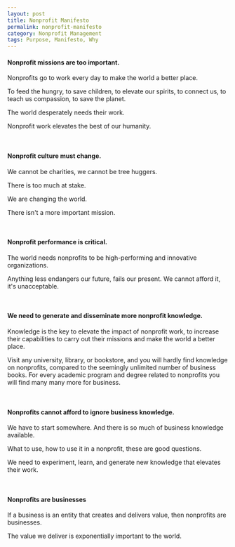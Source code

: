 ```yaml
---
layout: post
title: Nonprofit Manifesto
permalink: nonprofit-manifesto
category: Nonprofit Management
tags: Purpose, Manifesto, Why
---
```


#### Nonprofit missions are too important.

Nonprofits go to work every day to make the world a better place. 

To feed the hungry, to save children, to elevate our spirits, to connect us, to teach us compassion, to save the planet. 

The world desperately needs their work. 

Nonprofit work elevates the best of our humanity.


​		
#### Nonprofit culture must change.

We cannot be charities, we cannot be tree huggers.

There is too much at stake.

We are changing the world.

There isn't a more important mission.


​		
#### Nonprofit performance is critical.

The world needs nonprofits to be high-performing and innovative organizations. 

Anything less endangers our future, fails our present. We cannot afford it, it's unacceptable. 

​	

#### We need to generate and disseminate more nonprofit knowledge.

Knowledge is the key to elevate the impact of nonprofit work, to increase their capabilities to carry out their missions and make the world a better place.

Visit any university, library, or bookstore, and you will hardly find knowledge on nonprofits, compared to the seemingly unlimited number of business books. For every academic program and degree related to nonprofits you will find many many more for business. 


​		
#### Nonprofits cannot afford to ignore business knowledge.

We have to start somewhere. And there is so much of business knowledge available. 

What to use, how to use it in a nonprofit, these are good questions. 

We need to experiment, learn, and generate new knowledge that elevates their work.

​		

#### Nonprofits are businesses

If a business is an entity that creates and delivers value, then nonprofits are businesses.

The value we deliver is exponentially important to the world.
